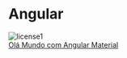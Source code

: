 # Angular

![license1](https://img.shields.io/static/v1?label=License&message=MIT&color=orange)
<br>[Olá Mundo com Angular Material](ola-mundo/README.md)
